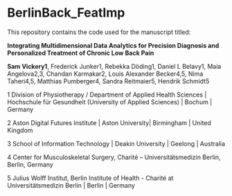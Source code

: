 # BerlinBack_FeatImp

This repository contains the code used for the manuscript titled:

**Integrating Multidimensional Data Analytics for Precision Diagnosis and Personalized Treatment of Chronic Low Back Pain**

**Sam Vickery1**, Frederick Junker1, Rebekka Döding1, Daniel L Belavy1, Maia Angelova2,3, Chandan Karmakar2, Louis Alexander Becker4,5, Nima Taheri4,5, Matthias Pumberger4, Sandra Reitmaier5, Hendrik Schmidt5 

1 Division of Physiotherapy / Department of Applied Health Sciences | Hochschule für Gesundheit (University of Applied Sciences) | Bochum | Germany

2 Aston Digital Futures Institute | Aston University| Birmingham | United Kingdom 

3 School of Information Technology | Deakin University | Geelong | Australia 

4 Center for Musculoskeletal Surgery, Charité – Universitätsmedizin Berlin, Berlin, Germany

5 Julius Wolff Institut, Berlin Institute of Health - Charité at Universitätsmedizin Berlin | Berlin | Germany
